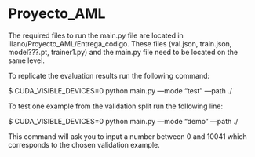 # Proyecto_AML

The required files to run the main.py file are located in illano/Proyecto_AML/Entrega_codigo. These files (val.json, train.json, model???.pt, trainer1.py) and the main.py file need to be located on the same level. 

To replicate the evaluation results run the following command:

$ CUDA_VISIBLE_DEVICES=0 python main.py —mode “test” —path ./ 

To test one example from the validation split run the following line:

$ CUDA_VISIBLE_DEVICES=0 python main.py —mode “demo” —path ./ 

This command will ask you to input a number between 0 and 10041 which corresponds to the chosen validation example.
